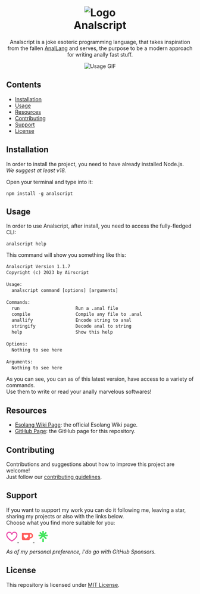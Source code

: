 <h1 align="center">
  <img src="https://i.postimg.cc/HsH7QsCQ/logo.png" width="100" alt="Logo"/><br/>
  Analscript
</h1>

<p align="center">
  Analscript is a joke esoteric programming language, that takes inspiration from the fallen <a href="https://esolangs.org/wiki/AnalLang">AnalLang</a> and serves, the purpose to be a modern approach for writing anally fast stuff.
</p>

<p align="center">
  <img src="https://i.postimg.cc/1RMyj9q0/usage.gif" alt="Usage GIF" />
</p>

## Contents
- [Installation](#installation)
- [Usage](#usage)
- [Resources](#resources)
- [Contributing](#contributing)
- [Support](#support)
- [License](#license)

## Installation
In order to install the project, you need to have already installed Node.js.  
*We suggest at least v18.*  

Open your terminal and type into it:
```
npm install -g analscript
```

## Usage
In order to use Analscript, after install, you need to access the fully-fledged CLI:
```
analscript help
```

This command will show you something like this:
```
Analscript Version 1.1.7
Copyright (c) 2023 by Airscript
 
Usage:
  analscript command [options] [arguments]
 
Commands:
  run                     Run a .anal file
  compile                 Compile any file to .anal
  anallify                Encode string to anal
  stringify               Decode anal to string
  help                    Show this help
 
Options:
  Nothing to see here
 
Arguments:
  Nothing to see here
```

As you can see, you can as of this latest version, have access to a variety of commands.  
Use them to write or read your anally marvelous softwares!

## Resources
- [Esolang Wiki Page](https://esolangs.org/wiki/Analscript): the official Esolang Wiki page.
- [GitHub Page](https://ghio.airscript.it/analscript): the GitHub page for this repository.

## Contributing
Contributions and suggestions about how to improve this project are welcome!  
Just follow our [contributing guidelines](https://github.com/airscripts/analscript/blob/main/CONTRIBUTING.md).

## Support
If you want to support my work you can do it following me, leaving a star, sharing my projects or also with the links below.  
Choose what you find more suitable for you:  

<a href="https://sponsor.airscript.it" target="blank">
  <img src="./assets/images/github-sponsors.svg" alt="GitHub Sponsors" width="30px" />
</a>&nbsp;
<a href="https://kofi.airscript.it" target="blank">
  <img src="./assets/images/kofi.svg" alt="Kofi" width="30px" />
</a>&nbsp;
<a href="https://linktree.airscript.it" target="blank">
  <img src="./assets/images/linktree.svg" alt="Linktree" width="30px" />
</a>

*As of my personal preference, I'do go with GitHub Sponsors.*

## License  
This repository is licensed under [MIT License](https://github.com/Airscripts/emdees/blob/main/LICENSE).
